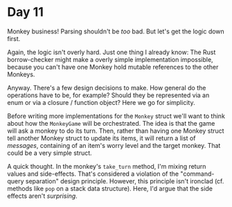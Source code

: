 # Day 11
Monkey business! Parsing shouldn't be _too_ bad. But let's get the logic down first.

Again, the logic isn't overly hard. Just one thing I already know: The Rust 
borrow-checker might make a overly simple implementation impossible, because 
you can't have one Monkey hold mutable references to the other Monkeys.

Anyway. There's a few design decisions to make. How general do the operations have to 
be, for example? Should they be represented via an enum or via a closure / 
function object? Here we go for simplicity.

Before writing more implementations for the `Monkey` struct we'll want to think about how the 
`MonkeyGame` will be orchestrated. The idea is that the game will ask a monkey to do its turn. 
Then, rather than having one Monkey struct tell another Monkey struct to update its items, 
it will return a list of _messages_, containing of an item's worry level and the target monkey. 
That could be a very simple struct.

A quick thought. In the monkey's `take_turn` method, I'm mixing return values and side-effects. 
That's considered a violation of the "command-query separation" design principle. However, 
this principle isn't ironclad (cf. methods like `pop` on a stack data structure). Here, I'd argue 
that the side effects aren't _surprising_.